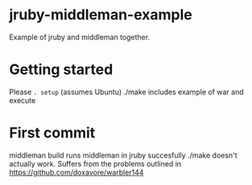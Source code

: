 jruby-middleman-example
=======================

Example of jruby and middleman together.

# Getting started
Please ```. setup``` (assumes Ubuntu)
./make includes example of war and execute

# First commit
middleman build runs middleman in jruby succesfully
./make doesn't actually work.  Suffers from the problems outlined in https://github.com/doxavore/warbler144


